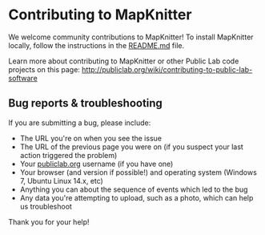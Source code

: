 Contributing to MapKnitter
==========================

We welcome community contributions to MapKnitter! To install MapKnitter locally, follow the instructions in the [README.md](https://github.com/publiclab/mapknitter#installation) file. 

Learn more about contributing to MapKnitter or other Public Lab code projects on this page: http://publiclab.org/wiki/contributing-to-public-lab-software

## Bug reports & troubleshooting

If you are submitting a bug, please include:

* The URL you're on when you see the issue
* The URL of the previous page you were on (if you suspect your last action triggered the problem)
* Your [publiclab.org](https://publiclab.org) username (if you have one) 
* Your browser (and version if possible!) and operating system (Windows 7, Ubuntu Linux 14.x, etc)
* Anything you can about the sequence of events which led to the bug 
* Any data you're attempting to upload, such as a photo, which can help us troubleshoot

Thank you for your help!
